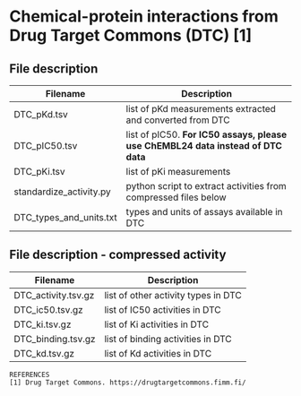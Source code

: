 # Chemical-protein interactions from Drug Target Commons (DTC) [1]

## File description
Filename | Description
----------|----------
DTC_pKd.tsv | list of pKd measurements extracted and converted from DTC
DTC_pIC50.tsv | list of pIC50. **For IC50 assays, please use ChEMBL24 data instead of DTC data**
DTC_pKi.tsv | list of pKi measurements
standardize_activity.py | python script to extract activities from compressed files below
DTC_types_and_units.txt | types and units of assays available in DTC

## File description - compressed activity
Filename | Description
----------|----------
DTC_activity.tsv.gz | list of other activity types in DTC
DTC_ic50.tsv.gz | list of IC50 activities in DTC
DTC_ki.tsv.gz | list of Ki activities in DTC
DTC_binding.tsv.gz | list of binding activities in DTC
DTC_kd.tsv.gz | list of Kd activities in DTC


```
REFERENCES
[1] Drug Target Commons. https://drugtargetcommons.fimm.fi/
```
